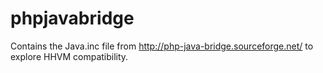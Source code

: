 phpjavabridge
=============

Contains the Java.inc file from http://php-java-bridge.sourceforge.net/ to explore HHVM compatibility.
